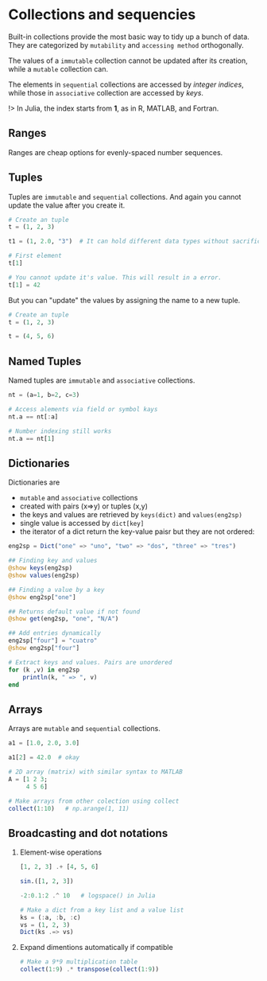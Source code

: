# Collections and sequencies

Built-in collections provide the most basic way to tidy up a bunch of data. They are categorized by `mutability` and `accessing method` orthogonally.

The values of a `immutable` collection cannot be updated after its creation, while a `mutable` collection can. 

The elements in `sequential` collections are accessed by *integer indices*, while those in `associative` collection are accessed by *keys*.

!> In Julia, the index starts from **1**, as in R, MATLAB, and Fortran.

## Ranges

Ranges are cheap options for evenly-spaced number sequences.

## Tuples

Tuples are `immutable` and `sequential` collections. And again you cannot update the value after you create it.

```julia
# Create an tuple
t = (1, 2, 3)

t1 = (1, 2.0, "3")  # It can hold different data types without sacrificing performance, whihc is not in tha case of arrays.

# First element
t[1]

# You cannot update it's value. This will result in a error.
t[1] = 42
```

But you can "update" the values by assigning the name to a new tuple.

```julia
# Create an tuple
t = (1, 2, 3)

t = (4, 5, 6)
```

## Named Tuples

Named tuples are `immutable` and `associative` collections.

```julia
nt = (a=1, b=2, c=3)

# Access alements via field or symbol kays
nt.a == nt[:a]

# Number indexing still works
nt.a == nt[1]
```

## Dictionaries

Dictionaries are 
- `mutable` and `associative` collections
- created with pairs (x=>y) or tuples (x,y)
- the keys and values are retrieved by `keys(dict)` and `values(eng2sp)`
- single value is accessed by `dict[key]`
- the iterator of a dict return the key-value paisr but they are not ordered:

```julia
eng2sp = Dict("one" => "uno", "two" => "dos", "three" => "tres")

## Finding key and values
@show keys(eng2sp)
@show values(eng2sp)

## Finding a value by a key
@show eng2sp["one"]

## Returns default value if not found
@show get(eng2sp, "one", "N/A")

## Add entries dynamically
eng2sp["four"] = "cuatro"
@show eng2sp["four"]

# Extract keys and values. Pairs are unordered
for (k ,v) in eng2sp
    println(k, " => ", v)
end
```

## Arrays

Arrays are `mutable` and `sequential` collections.

```julia
a1 = [1.0, 2.0, 3.0]

a1[2] = 42.0  # okay

# 2D array (matrix) with similar syntax to MATLAB
A = [1 2 3;
     4 5 6]

# Make arrays from other colection using collect
collect(1:10)   # np.arange(1, 11)
```

## Broadcasting and dot notations

1. Element-wise operations
   ```julia
   [1, 2, 3] .+ [4, 5, 6]

   sin.([1, 2, 3])

   -2:0.1:2 .^ 10   # logspace() in Julia 

   # Make a dict from a key list and a value list
   ks = (:a, :b, :c)
   vs = (1, 2, 3)
   Dict(ks .=> vs)
   ```
2. Expand dimentions automatically if compatible

   ```julia
   # Make a 9*9 multiplication table
   collect(1:9) .* transpose(collect(1:9))
   ```